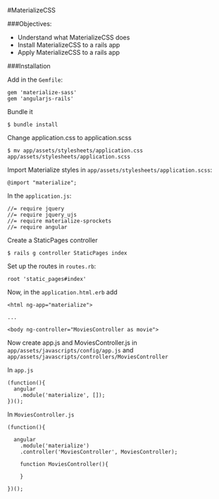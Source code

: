 #MaterializeCSS

###Objectives:
- Understand what MaterializeCSS does
- Install MaterializeCSS to a rails app
- Apply MaterializeCSS to a rails app

###Installation

Add in the `Gemfile`:

	gem 'materialize-sass'
	gem 'angularjs-rails'

Bundle it

	$ bundle install

Change application.css to application.scss

	$ mv app/assets/stylesheets/application.css app/assets/stylesheets/application.scss
	
Import Materialize styles in `app/assets/stylesheets/application.scss`:

	@import "materialize";

In the `application.js`:

	//= require jquery
	//= require jquery_ujs
	//= require materialize-sprockets
	//= require angular

Create a StaticPages controller

	$ rails g controller StaticPages index

Set up the routes in `routes.rb`:

	root 'static_pages#index'

Now, in the `application.html.erb` add

	<html ng-app="materialize">
	
	...
	
	<body ng-controller="MoviesController as movie">

Now create app.js and MoviesController.js in `app/assets/javascripts/config/app.js` and `app/assets/javascripts/controllers/MoviesController`

In `app.js`

	(function(){
	  angular
	    .module('materialize', []);
	})();

In `MoviesController.js`

	(function(){

	  angular
	    .module('materialize')
	    .controller('MoviesController', MoviesController);
	
	    function MoviesController(){
	
	    }
	
	})();




